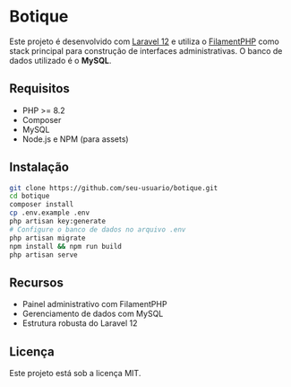 # Botique

Este projeto é desenvolvido com [Laravel 12](https://laravel.com/) e utiliza o [FilamentPHP](https://filamentphp.com/) como stack principal para construção de interfaces administrativas. O banco de dados utilizado é o **MySQL**.

## Requisitos

- PHP >= 8.2
- Composer
- MySQL
- Node.js e NPM (para assets)

## Instalação

```bash
git clone https://github.com/seu-usuario/botique.git
cd botique
composer install
cp .env.example .env
php artisan key:generate
# Configure o banco de dados no arquivo .env
php artisan migrate
npm install && npm run build
php artisan serve
```

## Recursos

- Painel administrativo com FilamentPHP
- Gerenciamento de dados com MySQL
- Estrutura robusta do Laravel 12

## Licença

Este projeto está sob a licença MIT.